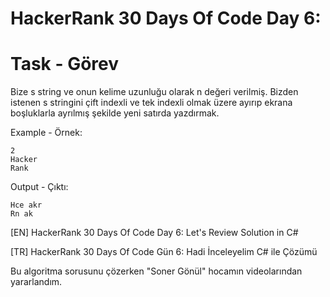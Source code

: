 # HackerRank 30 Days Of Code Day 6:

# Task - Görev

Bize s string ve onun kelime uzunluğu olarak n değeri verilmiş. Bizden istenen s stringini çift indexli ve tek indexli olmak üzere ayırıp ekrana boşluklarla ayrılmış şekilde yeni satırda yazdırmak.

Example - Örnek: 

    2
    Hacker
    Rank

Output - Çıktı:

    Hce akr 
    Rn ak 

[EN] HackerRank 30 Days Of Code Day 6: Let's Review Solution in C# 

[TR] HackerRank 30 Days Of Code Gün 6: Hadi İnceleyelim C# ile Çözümü

Bu algoritma sorusunu çözerken "Soner Gönül" hocamın videolarından yararlandım.
